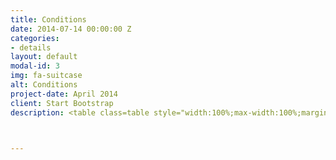 ```yaml
---
title: Conditions
date: 2014-07-14 00:00:00 Z
categories:
- details
layout: default
modal-id: 3
img: fa-suitcase
alt: Conditions
project-date: April 2014
client: Start Bootstrap
description: <table class=table style="width:100%;max-width:100%;margin-left:0%;vertical-align:top !important"> <thead style="border-bottom:1px solid black !important"> <tr><th style="vertical-align:top !important"><p>Participant’s category</p></th> <!--<th style="vertical-align:top !important" width=23%><p>Early bird registration<br></p><span>(payment should be provided before July 10,2021)</span></th>--> <th width=23% style="vertical-align:top !important"><p>Regular registration<br></p><span>(payment should be provided before July 26,2021)</span></th> <th width=27% style="vertical-align:top !important"><p>Special price for the Commonwealth of Independent States (CIS) members<br></p><span>(payment should be provided before July 20,2021)</span></th> </tr> </thead> <tbody> <tr> <td><p>Registration for 3MUGIS-2021<br>(1 ECTS)</p></td> <!--<td><p>100 Euro</p></td>--> <td><p>150 Euro</p></td> <td><p>2000 RUB</p></td> </tr> <!--<tr><td ><p>Short program <br>(1 ECTS)</p></td><td><p>250 $</p></td><td ><p>300 $</p></td><td ><p>100 $</p></td></tr>--> </tbody></table> <!--<p>&nbsp;</p><p><strong><sup>&nbsp;</sup></strong></p><p style="text-align:justify"><strong><sup>1 </sup></strong>EUSP – Eurasian Soil Partnership, involving Armenia, Azerbaijan, Belarus, Georgia, Kazakhstan, Kyrgyzstan, Moldova, Russian Federation, Tajikistan, Turkey, Turkmenistan, Ukraine and&nbsp;Uzbekistan (http://www.fao.org/global-soil-partnership/regional-partnerships/europe/eurasia/en/)</p><p style="text-align:left">Two formats of participation:</p><p style="text-align:left">Full Program</p><ol><li style="text-align:left">5 days of intensive lectures, seminars and practical exercises in RUDN University in Moscow</li><li style="text-align:left">16-days field tour from Teriberka (69N; 35E) to Abrau-Durso (44N; 37E)</li><li style="text-align:left">3 ECTS Certificate, recognized by educational programs worldwide</li><li style="text-align:left">Participation fees will cover accommodation, two meals per day, travelling inside Russia and all materials necessary for courses.</li></ol><p style="text-align:left">Short Program</p><ol><li style="text-align:left">5 days of intensive lectures, seminars and practical exercises in RUDN University in Moscow</li><li style="text-align:left">1 ECTS Certificate, recognized by educational programs worldwide</li><li style="text-align:left">Participation fees will cover a one-day excursion, two meals per day, all materials necessary for courses</li><li style="text-align:left">Participation fees do not include accommodation.</li></ol><p>All of the foreign participants will also receive visa support and any other assistance with organization of their trip to Moscow.</p>--><p></p><p style="text-align:left">Program</p><ol><li style="text-align:left">5 days of intensive lectures, seminars and practical exercises online.</li><li style="text-align:left">Lectures and seminars by the top-level scientists and practitioners.</li><li style="text-align:left">Life broadcasts and live action videos from the 3MUGIS-2022 field tour sites.</li><li style="text-align:left">Teamwork on practical projects.</li><li style="text-align:left">Online opening and closing ceremonies with entertainment activities.</li><li style="text-align:left">Best Project Contest. The winners will be awarded with diplomas and special prizes.</li><li style="text-align:left">1 ECTS Certificate, recognized by educational programs worldwide.</li></ol>	



---
```


